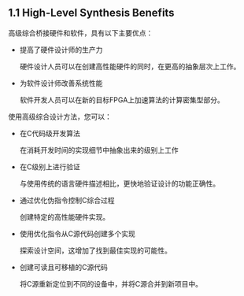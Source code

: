## 1.1 High-Level Synthesis Benefits
高级综合桥接硬件和软件，具有以下主要优点：
- 提高了硬件设计师的生产力
  
  硬件设计人员可以在创建高性能硬件的同时，在更高的抽象层次上工作。

- 为软件设计师改善系统性能

  软件开发人员可以在新的目标FPGA上加速算法的计算密集型部分。

使用高级综合设计方法，您可以：
- 在C代码级开发算法

  在消耗开发时间的实现细节中抽象出来的级别上工作

- 在C级别上进行验证

  与使用传统的语言硬件描述相比，更快地验证设计的功能正确性。
- 通过优化伪指令控制C综合过程

  创建特定的高性能硬件实现。
- 使用优化指令从C源代码创建多个实现 
  
  探索设计空间，这增加了找到最佳实现的可能性。

- 创建可读且可移植的C源代码

  将C源重新定位到不同的设备中，并将C源合并到新项目中。

